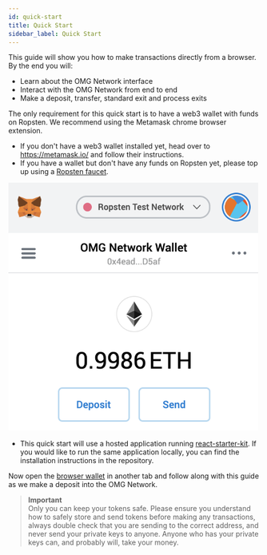 ```yaml
---
id: quick-start
title: Quick Start
sidebar_label: Quick Start
---
```


This guide will show you how to make transactions directly from a browser. By the end you will:

* Learn about the OMG Network interface
* Interact with the OMG Network from end to end
* Make a deposit, transfer, standard exit and process exits

The only requirement for this quick start is to have a web3 wallet with funds on Ropsten. We recommend using the Metamask chrome browser extension.

* If you don't have a web3 wallet installed yet, head over to https://metamask.io/ and follow their instructions.
* If you have a wallet but don't have any funds on Ropsten yet, please top up using a [Ropsten faucet](https://faucet.metamask.io/).

<img src="/img/metamask-example.png" width="500">

* This quick start will use a hosted application running [react-starter-kit](https://github.com/omisego/react-starter-kit). If you would like to run the same application locally, you can find the installation instructions in the repository.

Now open the [browser wallet](https://omgnetwork-browser-wallet.netlify.com) in another tab and follow along with this guide as we make a deposit into the OMG Network.

> **Important**  
Only you can keep your tokens safe. Please ensure you understand how to safely store and send tokens before making any transactions, always double check that you are sending to the correct address, and never send your private keys to anyone. Anyone who has your private keys can, and probably will, take your money.
